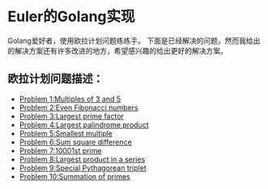 # Euler的Golang实现

Golang爱好者，使用欧拉计划问题练练手。
下面是已经解决的问题，然而我给出的解决方案还有许多改进的地方，希望感兴趣的给出更好的解决方案。

## 欧拉计划问题描述：
* [Problem 1:Multiples of 3 and 5](https://github.com/wychl/Euler/tree/master/1/2/1.go)
* [Problem 2:Even Fibonacci numbers](https://github.com/wychl/Euler/tree/master/2/2/2.go)
* [Problem 3:Largest prime factor](https://github.com/wychl/Euler/tree/master/3/1.go)
* [Problem 4:Largest palindrome product](https://github.com/wychl/Euler/tree/master/4/LargestPalindrome.go)
* [Problem 5:Smallest multiple](https://github.com/wychl/Euler/tree/master/5/SmallestMultiple.go)
* [Problem 6:Sum square difference](https://github.com/wychl/Euler/tree/master/6/SumSquareDifference.go)
* [Problem 7:10001st prime](https://github.com/wychl/Euler/blob/master/7/Prime.go)
* [Problem 8:Largest product in a series](https://github.com/wychl/Euler/blob/master/8/1.go)
* [Problem 9:Special Pythagorean triplet](https://github.com/wychl/Euler/blob/master/9/1.go)
* [Problem 10:Summation of primes](https://github.com/wychl/Euler/blob/master/10/1.go)




